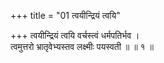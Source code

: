 +++
title = "01 त्वयीन्द्रियं त्वयि"

+++
त्वयीन्द्रियं त्वयि वर्चस्त्वं धर्मपतिर्भव ।  
त्वमुत्तरो भ्रातृवेभ्यस्तव लक्ष्मीः पयस्वती ॥ ॥ १ ॥